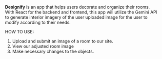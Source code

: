 **Designify** is an app that helps users decorate and organize their rooms. With React for the backend and frontend, this app will utilize the Gemini API to generate interior imagery of the user uploaded image for the user to modify according to their needs. 

HOW TO USE:
1. Upload and submit an image of a room to our site.
2. View our adjusted room image 
3. Make necessary changes to the objects.